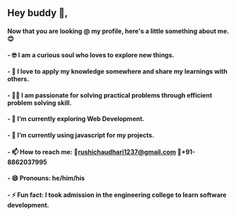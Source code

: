 ## Hey buddy 👋,

#### Now that you are looking @ my profile, here's a little something about me.😊

#### - 🤓 I am a curious soul who loves to explore new things.
#### - 💝 I love to apply my knowledge somewhere and share my learnings with others.
#### - 👨‍💻 I am passionate for solving practical problems through efficient problem solving skill. 
#### - 🌱 I’m currently exploring Web Development. 
#### - 🔭 I’m currently using javascript for my projects.
#### - 📫 How to reach me: 📧rushichaudhari1237@gmail.com 📱+91-8862037995
#### - 😄 Pronouns: he/him/his
#### - ⚡ Fun fact: I took admission in the engineering college to learn software development.


<!--
**rushi-173/rushi-173** is a ✨ _special_ ✨ repository because its `README.md` (this file) appears on your GitHub profile.

Here are some ideas to get you started:

- 🔭 I’m currently working on ...
- 🌱 I’m currently learning ...
- 👯 I’m looking to collaborate on ...
- 🤔 I’m looking for help with ...
- 💬 Ask me about ...
- 📫 How to reach me: ...
- 😄 Pronouns: ...
- ⚡ Fun fact: ...
-->
